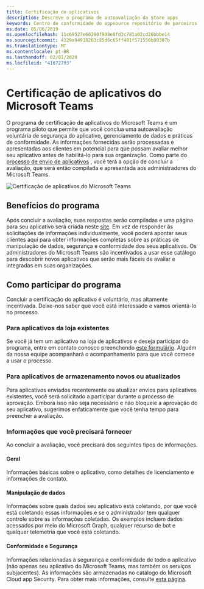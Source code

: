 ```yaml
---
title: Certificação de aplicativos
description: Descreve o programa de autoavaliação da Store apps
keywords: Centro de conformidade do appsource repositório de parceiros de certificação de aplicativos
ms.date: 05/06/2019
ms.openlocfilehash: 11c69527e60290f908e8fd3c781a02cd26bbbe14
ms.sourcegitcommit: 4329a94918263c85d6c65ff401f571556b80307b
ms.translationtype: MT
ms.contentlocale: pt-BR
ms.lasthandoff: 02/01/2020
ms.locfileid: "41672793"
---
```

# <a name="microsoft-teams-app-certification"></a>Certificação de aplicativos do Microsoft Teams

O programa de certificação de aplicativos do Microsoft Teams é um programa piloto que permite que você conclua uma autoavaliação voluntária de segurança do aplicativo, gerenciamento de dados e práticas de conformidade. As informações fornecidas serão processadas e apresentadas aos clientes em potencial para que possam avaliar melhor seu aplicativo antes de habilitá-lo para sua organização. Como parte do [processo de envio de aplicativos](~/concepts/deploy-and-publish/apps-publish.md) , você terá a opção de concluir a avaliação, que será então compilada e apresentada aos administradores do Microsoft Teams.

![Certificação de aplicativos do Microsoft Teams](~/assets/images/self-assessment.png)

## <a name="program-benefits"></a>Benefícios do programa

Após concluir a avaliação, suas respostas serão compiladas e uma página para seu aplicativo será criada neste [site](https://aka.ms/AppCertification). Em vez de responder às solicitações de informações individualmente, você poderá apontar seus clientes aqui para obter informações completas sobre as práticas de manipulação de dados, segurança e conformidade dos seus aplicativos. Os administradores do Microsoft Teams são incentivados a usar esse catálogo para descobrir novos aplicativos que serão mais fáceis de avaliar e integradas em suas organizações.

## <a name="how-to-join-the-program"></a>Como participar do programa

Concluir a certificação do aplicativo é voluntário, mas altamente incentivada. Deixe-nos saber que você está interessado e vamos orientá-lo no processo.

### <a name="for-existing-store-apps"></a>Para aplicativos da loja existentes

Se você já tem um aplicativo na loja de aplicativos e deseja participar do programa, entre em contato conosco preenchendo [este formulário](https://forms.office.com/Pages/ResponsePage.aspx?id=v4j5cvGGr0GRqy180BHbR3oKPRKv815GlRdzCCYPJGZUOUgzSUtFNU8yOFpYR0oyWElHVkxHODhQUyQlQCN0PWcu). Alguém da nossa equipe acompanhará o acompanhamento para que você comece a usar o processo.

### <a name="for-new-or-updated-store-apps"></a>Para aplicativos de armazenamento novos ou atualizados

Para aplicativos enviados recentemente ou atualizar envios para aplicativos existentes, você será solicitado a participar durante o processo de aprovação. Embora isso não seja necessário e não bloqueie a aprovação do seu aplicativo, sugerimos enfaticamente que você tenha tempo para preencher a avaliação.

### <a name="information-youll-need-to-provide"></a>Informações que você precisará fornecer

Ao concluir a avaliação, você precisará dos seguintes tipos de informações.

#### <a name="general"></a>Geral

Informações básicas sobre o aplicativo, como detalhes de licenciamento e informações de contato.

#### <a name="data-handling"></a>Manipulação de dados

Informações sobre quais dados seu aplicativo está coletando, por que você está coletando essas informações e se o administrador tem qualquer controle sobre as informações coletadas. Os exemplos incluem dados acessados por meio do Microsoft Graph, qualquer recurso de bot e qualquer telemetria que você está coletando.

#### <a name="security--compliance"></a>Conformidade e Segurança

Informações relacionadas à segurança e conformidade de todo o aplicativo (não apenas seu aplicativo do Microsoft Teams, mas também os serviços subjacentes). As informações são armazenadas no catálogo do Microsoft Cloud app Security. Para obter mais informações, consulte [esta página](/cloud-app-security/attest-your-app).
